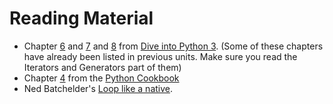 # Reading Material

* Chapter [6](http://www.diveintopython3.net/generators.html) and [7](http://www.diveintopython3.net/iterators.html) and [8](http://www.diveintopython3.net/advanced-iterators.html) from [Dive into Python 3](http://getpython3.com/diveintopython3/index.html). (Some of these chapters have already been listed in previous units. Make sure you read the Iterators and Generators part of them)
* Chapter [4](http://chimera.labs.oreilly.com/books/1230000000393/ch04.html) from the [Python Cookbook](http://chimera.labs.oreilly.com/books/1230000000393/index.html)
* Ned Batchelder's [Loop like a native](http://pyvideo.org/video/1758/loop-like-a-native-while-for-iterators-genera).
